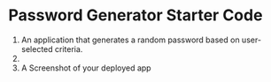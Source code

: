 # Password Generator Starter Code


1. An application that generates a random password based on user-selected criteria.
2. 
3. A Screenshot of your deployed app